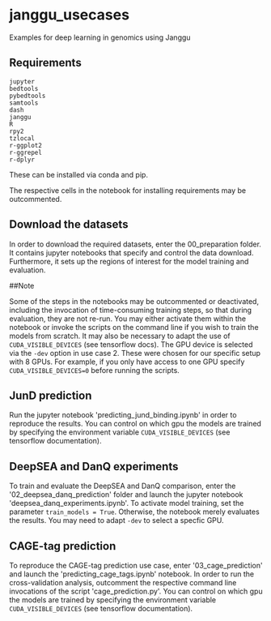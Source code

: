 # janggu_usecases
Examples for deep learning in genomics using Janggu

## Requirements

```
jupyter
bedtools
pybedtools
samtools
dash
janggu
R
rpy2
tzlocal
r-ggplot2
r-ggrepel
r-dplyr
```

These can be installed via conda and pip.

The respective cells in the notebook for installing requirements may be outcommented.

## Download the datasets
In order to download the required datasets, enter the 00_preparation folder.
It contains jupyter notebooks that specify and control the data download. 
Furthermore, it sets up the regions of interest for the model training and evaluation.

##Note

Some of the steps in the notebooks may be outcommented or deactivated, 
including the invocation of time-consuming training steps,
so that during evaluation, they are not re-run. You may either activate them within the notebook
or invoke the scripts on the command line if you wish to train the models from scratch.
It may also be necessary to adapt the use of `CUDA_VISIBLE_DEVICES` (see tensorflow docs). The GPU device is selected via the `-dev` option in use case 2.
These were chosen for our specific setup with 8 GPUs. For example, if you only have access to one GPU specify
`CUDA_VISIBLE_DEVICES=0` before running the scripts.

## JunD prediction

Run the jupyter notebook 'predicting_jund_binding.ipynb' in order to reproduce the results.
You can control on which gpu the models are trained by specifying the environment variable `CUDA_VISIBLE_DEVICES` (see tensorflow documentation).

## DeepSEA and DanQ experiments

To train and evaluate the DeepSEA and DanQ comparison, enter the '02_deepsea_danq_prediction' folder and launch the
jupyter notebook 'deepsea_danq_experiments.ipynb'.
To activate model training, set the parameter `train_models = True`.
Otherwise, the notebook merely evaluates the results.
You may need to adapt `-dev` to select a specfic GPU.


## CAGE-tag prediction

To reproduce the CAGE-tag prediction use case, enter '03_cage_prediction' and launch the 'predicting_cage_tags.ipynb' notebook.
In order to run the cross-validation analysis, outcomment the respective command line invocations of the script 'cage_prediction.py'.
You can control on which gpu the models are trained by specifying the environment variable `CUDA_VISIBLE_DEVICES` (see tensorflow documentation).
